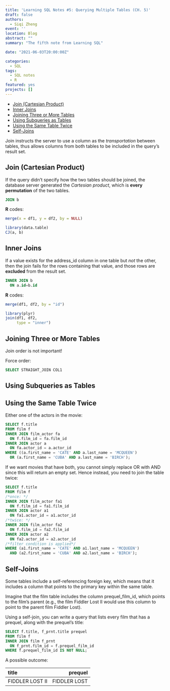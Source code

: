 ```yaml
---
title: 'Learning SQL Notes #5: Querying Multiple Tables (CH. 5)'
draft: false
authors: 
  - Siqi Zheng
event: ''
location: Blog
abstract: ""
summary: "The fifth note from Learning SQL"

date: "2021-06-03T20:00:00Z"

categories:
  - SQL
tags:
  - SQL notes
  - R
featured: yes
projects: []
---
```


- [Join (Cartesian Product)](#join-cartesian-product)
- [Inner Joins](#inner-joins)
- [Joining Three or More Tables](#joining-three-or-more-tables)
- [Using Subqueries as Tables](#using-subqueries-as-tables)
- [Using the Same Table Twice](#using-the-same-table-twice)
- [Self-Joins](#self-joins)


Join instructs the server to use a column as the *transportation* between tables, thus allows columns from both tables to be included in the query’s result set. 

## Join (Cartesian Product)

If the query didn’t specify how the two tables should be joined, the database server generated the *Cartesian
product*, which is **every permutation** of the two tables.  
```sql
JOIN b
```
**R** codes: 
```r
merge(x = df1, y = df2, by = NULL)

library(data.table)
CJ(a, b)
```


## Inner Joins

If a value exists for the address_id column in one table but *not* the other, then the join fails for the rows containing that value, and those rows are **excluded** from the result set.

```sql
INNER JOIN b
  ON a.id=b.id
```
**R** codes: 
```r
merge(df1, df2, by = "id")

library(plyr)
join(df1, df2,
     type = "inner")
```

## Joining Three or More Tables

Join order is not important!

Force order:
```sql
SELECT STRAIGHT_JOIN COL1
```

## Using Subqueries as Tables

## Using the Same Table Twice

Either one of the actors in the movie:

```SQL
SELECT f.title 
FROM film f 
INNER JOIN film_actor fa 
  ON f.film_id = fa.film_id
INNER JOIN actor a 
  ON fa.actor_id = a.actor_id
WHERE ((a.first_name = 'CATE' AND a.last_name = 'MCQUEEN')
  OR (a.first_name = 'CUBA' AND a.last_name = 'BIRCH');
```

If we want movies that have both, you cannot simply replace OR with AND since this will return an empty set. Hence instead, you need to join the table twice:

```SQL
SELECT f.title
FROM film f 
/*once: */
INNER JOIN film_actor fa1 
  ON f.film_id = fa1.film_id
INNER JOIN actor a1
  ON fa1.actor_id = a1.actor_id 
/*twice: */
INNER JOIN film_actor fa2 
  ON f.film_id = fa2.film_id
INNER JOIN actor a2 
  ON fa2.actor_id = a2.actor_id
/*filter condition is applied*/
WHERE (a1.first_name = 'CATE' AND a1.last_name = 'MCQUEEN') 
  AND (a2.first_name = 'CUBA' AND a2.last_name = 'BIRCH');
```

## Self-Joins

Some tables include a self-referencing foreign key, which means that it includes a column that points to the primary key within the same table.

Imagine that the film table includes the column prequel_film_id, which points to the film’s parent (e.g., the film Fiddler Lost II would use this column to point to the parent film Fiddler Lost).

Using a self-join, you can write a query that lists every film that has a prequel, along with the prequel’s title:
```sql
SELECT f.title, f_prnt.title prequel 
FROM film f
INNER JOIN film f_prnt
  ON f_prnt.film_id = f.prequel_film_id 
WHERE f.prequel_film_id IS NOT NULL;
```

A possible outcome:

 | title           |      prequel |
 | :-------------- | -----------: |
 | FIDDLER LOST II | FIDDLER LOST |